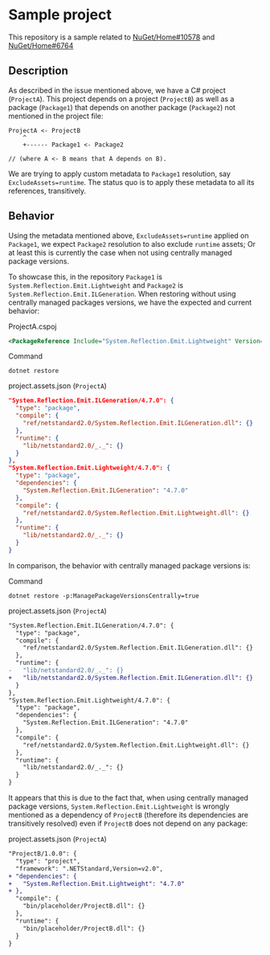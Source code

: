 # Sample project

This repository is a sample related to [NuGet/Home#10578](https://github.com/NuGet/Home/issues/10578) and [NuGet/Home#6764](https://github.com/NuGet/Home/issues/6764)

## Description

As described in the issue mentioned above, we have a C# project (`ProjectA`). This project depends on a project (`ProjectB`) as well as a package (`Package1`) that depends on another package (`Package2`) not mentioned in the project file: 

```
ProjectA <- ProjectB
    ^
    +------ Package1 <- Package2

// (where A <- B means that A depends on B).
```

We are trying to apply custom metadata to `Package1` resolution, say `ExcludeAssets=runtime`. The status quo is to apply these metadata to all its references, transitively.

## Behavior

Using the metadata mentioned above, `ExcludeAssets=runtime` applied on `Package1`, we expect `Package2` resolution to also exclude `runtime` assets; Or at least this is currently the case when not using centrally managed package versions.

To showcase this, in the repository `Package1` is `System.Reflection.Emit.Lightweight` and `Package2` is `System.Reflection.Emit.ILGeneration`. When restoring without using centrally managed packages versions, we have the expected and current behavior:

ProjectA.cspoj
```xml
<PackageReference Include="System.Reflection.Emit.Lightweight" Version="4.7.0" ExcludeAssets="runtime" />
```

Command
```
dotnet restore
```

project.assets.json (`ProjectA`)
```json
"System.Reflection.Emit.ILGeneration/4.7.0": {
  "type": "package",
  "compile": {
    "ref/netstandard2.0/System.Reflection.Emit.ILGeneration.dll": {}
  },
  "runtime": {
    "lib/netstandard2.0/_._": {}
  }
},
"System.Reflection.Emit.Lightweight/4.7.0": {
  "type": "package",
  "dependencies": {
    "System.Reflection.Emit.ILGeneration": "4.7.0"
  },
  "compile": {
    "ref/netstandard2.0/System.Reflection.Emit.Lightweight.dll": {}
  },
  "runtime": {
    "lib/netstandard2.0/_._": {}
  }
}
```

In comparison, the behavior with centrally managed package versions is:

Command
```
dotnet restore -p:ManagePackageVersionsCentrally=true
```

project.assets.json (`ProjectA`)
```diff
"System.Reflection.Emit.ILGeneration/4.7.0": {
  "type": "package",
  "compile": {
    "ref/netstandard2.0/System.Reflection.Emit.ILGeneration.dll": {}
  },
  "runtime": {
-   "lib/netstandard2.0/_._": {}
+   "lib/netstandard2.0/System.Reflection.Emit.ILGeneration.dll": {}
  }
},
"System.Reflection.Emit.Lightweight/4.7.0": {
  "type": "package",
  "dependencies": {
    "System.Reflection.Emit.ILGeneration": "4.7.0"
  },
  "compile": {
    "ref/netstandard2.0/System.Reflection.Emit.Lightweight.dll": {}
  },
  "runtime": {
    "lib/netstandard2.0/_._": {}
  }
}
```

It appears that this is due to the fact that, when using centrally managed package versions, `System.Reflection.Emit.Lightweight` is wrongly mentioned as a dependency of `ProjectB` (therefore its dependencies are transitively resolved) even if `ProjectB` does not depend on any package:

project.assets.json (`ProjectA`)
```diff
"ProjectB/1.0.0": {
  "type": "project",
  "framework": ".NETStandard,Version=v2.0",
+ "dependencies": {
+   "System.Reflection.Emit.Lightweight": "4.7.0"
+ },
  "compile": {
    "bin/placeholder/ProjectB.dll": {}
  },
  "runtime": {
    "bin/placeholder/ProjectB.dll": {}
  }
}
```
